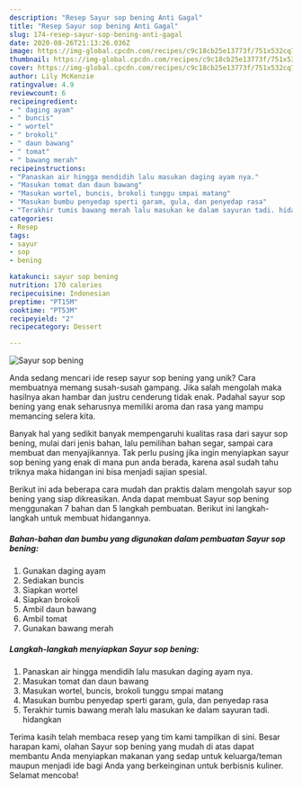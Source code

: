 ```yaml
---
description: "Resep Sayur sop bening Anti Gagal"
title: "Resep Sayur sop bening Anti Gagal"
slug: 174-resep-sayur-sop-bening-anti-gagal
date: 2020-08-26T21:13:26.036Z
image: https://img-global.cpcdn.com/recipes/c9c18cb25e13773f/751x532cq70/sayur-sop-bening-foto-resep-utama.jpg
thumbnail: https://img-global.cpcdn.com/recipes/c9c18cb25e13773f/751x532cq70/sayur-sop-bening-foto-resep-utama.jpg
cover: https://img-global.cpcdn.com/recipes/c9c18cb25e13773f/751x532cq70/sayur-sop-bening-foto-resep-utama.jpg
author: Lily McKenzie
ratingvalue: 4.9
reviewcount: 6
recipeingredient:
- " daging ayam"
- " buncis"
- " wortel"
- " brokoli"
- " daun bawang"
- " tomat"
- " bawang merah"
recipeinstructions:
- "Panaskan air hingga mendidih lalu masukan daging ayam nya."
- "Masukan tomat dan daun bawang"
- "Masukan wortel, buncis, brokoli tunggu smpai matang"
- "Masukan bumbu penyedap sperti garam, gula, dan penyedap rasa"
- "Terakhir tumis bawang merah lalu masukan ke dalam sayuran tadi. hidangkan"
categories:
- Resep
tags:
- sayur
- sop
- bening

katakunci: sayur sop bening 
nutrition: 170 calories
recipecuisine: Indonesian
preptime: "PT15M"
cooktime: "PT53M"
recipeyield: "2"
recipecategory: Dessert

---
```



![Sayur sop bening](https://img-global.cpcdn.com/recipes/c9c18cb25e13773f/751x532cq70/sayur-sop-bening-foto-resep-utama.jpg)

Anda sedang mencari ide resep sayur sop bening yang unik? Cara membuatnya memang susah-susah gampang. Jika salah mengolah maka hasilnya akan hambar dan justru cenderung tidak enak. Padahal sayur sop bening yang enak seharusnya memiliki aroma dan rasa yang mampu memancing selera kita.

Banyak hal yang sedikit banyak mempengaruhi kualitas rasa dari sayur sop bening, mulai dari jenis bahan, lalu pemilihan bahan segar, sampai cara membuat dan menyajikannya. Tak perlu pusing jika ingin menyiapkan sayur sop bening yang enak di mana pun anda berada, karena asal sudah tahu triknya maka hidangan ini bisa menjadi sajian spesial.




Berikut ini ada beberapa cara mudah dan praktis dalam mengolah sayur sop bening yang siap dikreasikan. Anda dapat membuat Sayur sop bening menggunakan 7 bahan dan 5 langkah pembuatan. Berikut ini langkah-langkah untuk membuat hidangannya.

<!--inarticleads1-->

##### Bahan-bahan dan bumbu yang digunakan dalam pembuatan Sayur sop bening:

1. Gunakan  daging ayam
1. Sediakan  buncis
1. Siapkan  wortel
1. Siapkan  brokoli
1. Ambil  daun bawang
1. Ambil  tomat
1. Gunakan  bawang merah




<!--inarticleads2-->

##### Langkah-langkah menyiapkan Sayur sop bening:

1. Panaskan air hingga mendidih lalu masukan daging ayam nya.
1. Masukan tomat dan daun bawang
1. Masukan wortel, buncis, brokoli tunggu smpai matang
1. Masukan bumbu penyedap sperti garam, gula, dan penyedap rasa
1. Terakhir tumis bawang merah lalu masukan ke dalam sayuran tadi. hidangkan




Terima kasih telah membaca resep yang tim kami tampilkan di sini. Besar harapan kami, olahan Sayur sop bening yang mudah di atas dapat membantu Anda menyiapkan makanan yang sedap untuk keluarga/teman maupun menjadi ide bagi Anda yang berkeinginan untuk berbisnis kuliner. Selamat mencoba!
